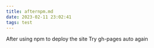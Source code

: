 ```yaml
---
title: afternpm.md
date: 2023-02-11 23:02:41
tags: test
---
```


After using npm to deploy the site
Try gh-pages auto again
